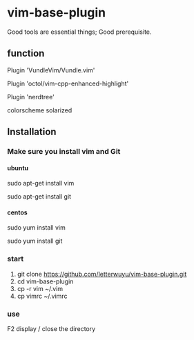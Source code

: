 # vim-base-plugin

Good tools are essential things; Good prerequisite.

## function

Plugin 'VundleVim/Vundle.vim'

Plugin 'octol/vim-cpp-enhanced-highlight'

Plugin 'nerdtree'

colorscheme solarized

## Installation

### Make sure you install vim and Git

#### ubuntu

sudo apt-get install vim

sudo apt-get install git

#### centos

sudo yum install vim

sudo yum install git

### start

1. git clone https://github.com/letterwuyu/vim-base-plugin.git
2. cd vim-base-plugin
3. cp -r vim ~/.vim
4. cp vimrc ~/.vimrc

### use

F2 display / close the directory
